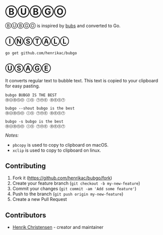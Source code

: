 # ⒷⓊⒷⒼⓄ

ⒷⓊⒷⒼⓄ is inspired by [bubs](https://github.com/holman/bubs) and converted to Go.

## ⒾⓃⓈⓉⒶⓁⓁ

`go get github.com/henrikac/bubgo`

## ⓊⓈⒶⒼⒺ

It converts regular text to bubble text.
This text is copied to your clipboard for easy pasting.

```terminal
bubgo BUBGO IS THE BEST
ⒷⓊⒷⒼⓄ ⒾⓈ ⓉⒽⒺ ⒷⒺⓈⓉ
```

```terminal
bubgo --shout bubgo is the best
ⒷⓊⒷⒼⓄ ⒾⓈ ⓉⒽⒺ ⒷⒺⓈⓉ

bubgo -s bubgo is the best
ⒷⓊⒷⒼⓄ ⒾⓈ ⓉⒽⒺ ⒷⒺⓈⓉ
```

*Notes:*
+ `pbcopy` is used to copy to clipboard on macOS.
+ `xclip` is used to copy to clipboard on linux.

## Contributing

1. Fork it (<https://github.com/henrikac/bubgo/fork>)
2. Create your feature branch (`git checkout -b my-new-feature`)
3. Commit your changes (`git commit -am 'Add some feature'`)
4. Push to the branch (`git push origin my-new-feature`)
5. Create a new Pull Request

## Contributors

- [Henrik Christensen](https://github.com/henrikac) - creator and maintainer
